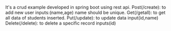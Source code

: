 It's a crud example developed in spring boot using rest api.
Post(/create): to add new user inputs:(name,age) name should be unique.
Get(/getall): to get all data of students inserted.
Put(/update): to update data input(id,name)
Delete(/delete): to delete a specific record inputs(id)
